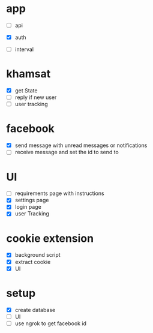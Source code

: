 # app
- [ ] api
- [x] auth
- [ ] interval
  

# khamsat
- [x] get State
- [ ] reply if new user
- [ ] user tracking 

# facebook
- [x] send message with unread messages or notifications
- [ ] receive message and set the id to send to

# UI
- [ ] requirements page with instructions
- [x] settings page
- [x] login page
- [x] user Tracking

# cookie extension
- [x] background script
- [x] extract cookie
- [x] UI 

# setup
- [x] create database
- [ ] UI
- [ ] use ngrok to get facebook id